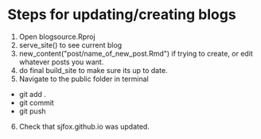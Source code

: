 # Steps for updating/creating blogs
1. Open blogsource.Rproj
2. serve_site() to see current blog
3. new_content("post/name_of_new_post.Rmd") if trying to create, or edit whatever posts you want.
4. do final build_site to make sure its up to date.
5. Navigate to the public folder in terminal
 - git add .
 - git commit
 - git push
6. Check that sjfox.github.io was updated.
